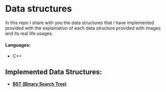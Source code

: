 # Data structures
In this repo I share with you the data structures that I have implemented provided with the explaination of each data structure provided with images and its real life usages.

#### Languages:
- C++

## Implemented Data Structures:
- **[BST (Binary Search Tree)](https://github.com/ab-elhaddad/Data-structures/tree/main/BST%20(Binary%20Search%20Tree))**
